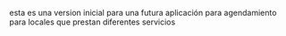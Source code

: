 esta es una version inicial para una futura aplicación para agendamiento para locales que prestan diferentes servicios 
